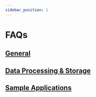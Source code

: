 ```yaml
---
sidebar_position: 1
---
```


# FAQs

## [General](./general.md)

## [Data Processing & Storage](data-processing-storage.md)

## [Sample Applications](sample-apps.md)